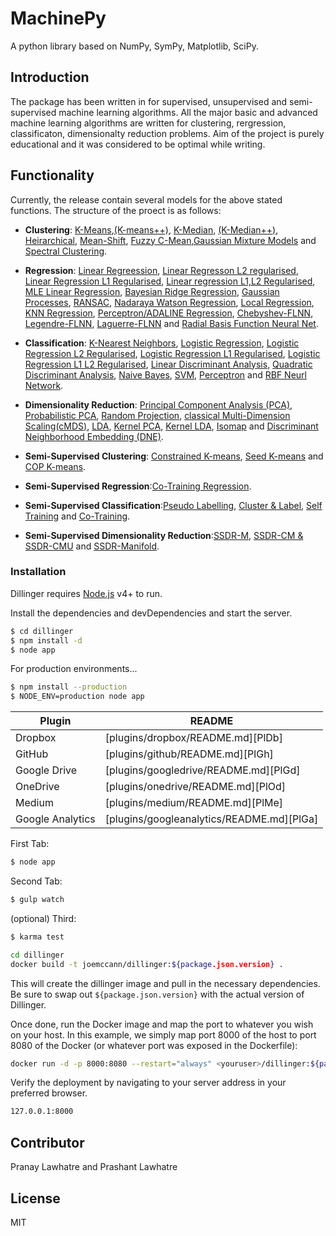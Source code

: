 # MachinePy
A python library based on NumPy, SymPy, Matplotlib, SciPy.

## Introduction
The package has been written in for supervised, unsupervised and semi-supervised machine learning algorithms. All the major basic and advanced machine learning algorithms are written for clustering, rergression, classificaton, dimensionalty reduction problems. Aim of the project is purely educational and it was considered to be optimal while writing.

## Functionality
Currently, the release contain several models for the above stated functions. The structure of the proect is as follows:
* **Clustering**: [K-Means],[(K-means++)], [K-Median], [(K-Median++)], [Heirarchical], [Mean-Shift], [Fuzzy C-Mean],[Gaussian Mixture Models] and [Spectral Clustering]. 
* **Regression**: [Linear Regreession], [Linear Regresson L2 regularised], [Linear Regression L1 Regularised], [Linear regression L1,L2 Regularised], [MLE Linear Regression], [Bayesian Ridge Regression], [Gaussian Processes], [RANSAC], [Nadaraya Watson Regression], [Local Regression], [KNN Regression], [Perceptron/ADALINE Regression], [Chebyshev-FLNN], [Legendre-FLNN], [Laguerre-FLNN] and [Radial Basis Function Neural Net]. 
* **Classification**: [K-Nearest Neighbors], [Logistic Regression], [Logistic Regression L2 Regularised], [Logistic Regression L1 Regularised], [Logistic Regression L1 L2 Regularised], [Linear Discriminant Analysis], [Quadratic Discriminant Analysis], [Naive Bayes], [SVM], [Perceptron] and [RBF Neurl Network].

* **Dimensionality Reduction**: [Principal Component Analysis (PCA)], [Probabilistic PCA], [Random Projection], [classical Multi-Dimension Scaling(cMDS)], [LDA], [Kernel PCA], [Kernel LDA], [Isomap] and [Discriminant Neighborhood Embedding (DNE)].


* **Semi-Supervised Clustering**: [Constrained K-means], [Seed K-means] and [COP K-means].
* **Semi-Supervised Regression**:[Co-Training Regression].
* **Semi-Supervised Classification**:[Pseudo Labelling], [Cluster & Label], [Self Training] and [Co-Training].
* **Semi-Supervised Dimensionality Reduction**:[SSDR-M], [SSDR-CM & SSDR-CMU] and [SSDR-Manifold].

### Installation

Dillinger requires [Node.js](https://nodejs.org/) v4+ to run.

Install the dependencies and devDependencies and start the server.

```sh
$ cd dillinger
$ npm install -d
$ node app
```

For production environments...

```sh
$ npm install --production
$ NODE_ENV=production node app
```

| Plugin | README |
| ------ | ------ |
| Dropbox | [plugins/dropbox/README.md][PlDb] |
| GitHub | [plugins/github/README.md][PlGh] |
| Google Drive | [plugins/googledrive/README.md][PlGd] |
| OneDrive | [plugins/onedrive/README.md][PlOd] |
| Medium | [plugins/medium/README.md][PlMe] |
| Google Analytics | [plugins/googleanalytics/README.md][PlGa] |

First Tab:
```sh
$ node app
```

Second Tab:
```sh
$ gulp watch
```

(optional) Third:
```sh
$ karma test
```
```sh
cd dillinger
docker build -t joemccann/dillinger:${package.json.version} .
```
This will create the dillinger image and pull in the necessary dependencies. Be sure to swap out `${package.json.version}` with the actual version of Dillinger.

Once done, run the Docker image and map the port to whatever you wish on your host. In this example, we simply map port 8000 of the host to port 8080 of the Docker (or whatever port was exposed in the Dockerfile):

```sh
docker run -d -p 8000:8080 --restart="always" <youruser>/dillinger:${package.json.version}
```

Verify the deployment by navigating to your server address in your preferred browser.

```sh
127.0.0.1:8000
```
## Contributor
Pranay Lawhatre and Prashant Lawhatre

License
----

MIT

[Linear Regreession]:<https://github.com/pvlawhatre/MachinePy/tree/master/Regression/Linear%20Regression%20L1>  
[Linear Regresson L2 regularised]: <https://github.com/pvlawhatre/MachinePy/tree/master/Regression/LInear%20Regression%20L2>  
[Linear Regression L1 Regularised]:<https://github.com/pvlawhatre/MachinePy/tree/master/Regression/Linear%20Regression%20L1>  
[Linear regression L1,L2 Regularised]:<https://github.com/pvlawhatre/MachinePy/tree/master/Regression/Linear%20Regression%20L1L2>  
[MLE Linear Regression]:<https://github.com/pvlawhatre/MachinePy/tree/master/Regression/MLE%20Linear%20Regression>  
[Bayesian Ridge Regression]:<https://github.com/pvlawhatre/MachinePy/tree/master/Regression/Bayesian%20Ridge%20Regression>  
[Gaussian Processes]:<https://github.com/pvlawhatre/MachinePy/tree/master/Regression/Gaussian%20Processes>  
[RANSAC]:<https://github.com/pvlawhatre/MachinePy/tree/master/Regression/RANSAC>  
[Nadaraya Watson Regression]:<https://github.com/pvlawhatre/MachinePy/tree/master/Regression/Nadaraya-Watson%20Regression>  
[Local Regression]:<https://github.com/pvlawhatre/MachinePy/tree/master/Regression/Local%20Regression>  
[KNN Regression]:<https://github.com/pvlawhatre/MachinePy/tree/master/Regression/KNN%20Regression>  
[Perceptron/ADALINE Regression]:<https://github.com/pvlawhatre/MachinePy/tree/master/Regression/Perceptron_ADALINE%20Regression>   
[Radial Basis Function Neural Net]:<https://github.com/pvlawhatre/MachinePy/tree/master/Regression/RBF%20Neural%20Nets>  
[K-Nearest Neighbors]: <https://github.com/pvlawhatre/MachinePy/tree/master/Classification/KNN>  
[Logistic Regression]:<https://github.com/pvlawhatre/MachinePy/tree/master/Classification/Logistic%20Regression>  
[Logistic Regression L2 Regularised]:<https://github.com/pvlawhatre/MachinePy/tree/master/Classification/Logitic%20Regression%20L2>  
[Logistic Regression L1 Regularised]:<https://github.com/pvlawhatre/MachinePy/tree/master/Classification/Logistic%20Regression%20L1>  
[Logistic Regression L1 L2 Regularised]:<https://github.com/pvlawhatre/MachinePy/tree/master/Classification/Logistic%20Regression%20L1L2>  
[Linear Discriminant Analysis]:<https://github.com/pvlawhatre/MachinePy/tree/master/Classification/LDA>  
[Quadratic Discriminant Analysis]:<https://github.com/pvlawhatre/MachinePy/tree/master/Classification/QDA>  
[Naive Bayes]:<https://github.com/pvlawhatre/MachinePy/tree/master/Classification/Naive%20Bayes>  
[SVM]:<https://github.com/pvlawhatre/MachinePy/tree/master/Classification/SVM>  
[Perceptron]:<https://github.com/pvlawhatre/MachinePy/tree/master/Classification/Perceptron>  
[RBF Neurl Network]:<https://github.com/pvlawhatre/MachinePy/tree/master/Classification/RBF%20Neural%20Net>  
[Principal Component Analysis (PCA)]:<https://github.com/pvlawhatre/MachinePy/tree/master/Dimensionality%20Redcuction/PCA>  
[Probabilistic PCA]:<https://github.com/pvlawhatre/MachinePy/tree/master/Dimensionality%20Redcuction/Probabilistic%20PCA>  
[Random Projection]:<https://github.com/pvlawhatre/MachinePy/tree/master/Dimensionality%20Redcuction/Random%20Projection>  
[classical Multi-Dimension Scaling(cMDS)]:<https://github.com/pvlawhatre/MachinePy/tree/master/Dimensionality%20Redcuction/cMDS>  
[LDA]:<https://github.com/pvlawhatre/MachinePy/tree/master/Dimensionality%20Redcuction/LDA>  
[Kernel PCA]:<https://github.com/pvlawhatre/MachinePy/tree/master/Dimensionality%20Redcuction/Kernel%20PCA>  
[Kernel LDA]:<https://github.com/pvlawhatre/MachinePy/tree/master/Dimensionality%20Redcuction/Kernel%20LDA>  
[Isomap]:<https://github.com/pvlawhatre/MachinePy/tree/master/Dimensionality%20Redcuction/Isomap>  
[Discriminant Neighborhood Embedding (DNE)]:<>  
[Constrained K-means]:<>  
[Seed K-means]:<>  
[COP K-means]:<>  
[Co-Training Regression]:<>  
[Pseudo Labelling]:<>  
[Cluster & Label]:<>  
[Self Training]:<>  
[Co-Training]:<>  
[SSDR-M]:<>  
[SSDR-CM & SSDR-CMU]:<>  
[SSDR-Manifold]:<>  
[K-Means]:<>  
[(K-means++)]:<>  
[K-Median]:<>  
[(K-Median++)]:<>  
[Heirarchical]:<>  
[Mean-Shift]:<>  
[Fuzzy C-Mean]:<>  
[Gaussian Mixture Models]:<>  
[Spectral Clustering]:<>  
[Chebyshev-FLNN]:<>  
[Legendre-FLNN]:<>  
[Laguerre-FLNN]:<>  

